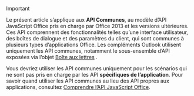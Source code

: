 > [!IMPORTANT]
> Le présent article s’applique aux **API Communes**, au modèle d’API JavaScript Office pris en charge par Office 2013 et les versions ultérieures. Ces API comprennent des fonctionnalités telles qu’une interface utilisateur, des boîtes de dialogue et des paramètres du client, qui sont communes à plusieurs types d’applications Office. Les compléments Outlook utilisent uniquement les API communes, notamment le sous-ensemble d’API exposées via l’objet [Boîte aux lettres](/javascript/api/outlook/office.mailbox) .
> 
> Vous devriez utiliser les API communes uniquement pour les scénarios qui ne sont pas pris en charge par les API **spécifiques de l’application**. Pour savoir quand utiliser les API communes au lieu des API propres aux applications, consultez [Comprendre l’API JavaScript Office](../develop/understanding-the-javascript-api-for-office.md).